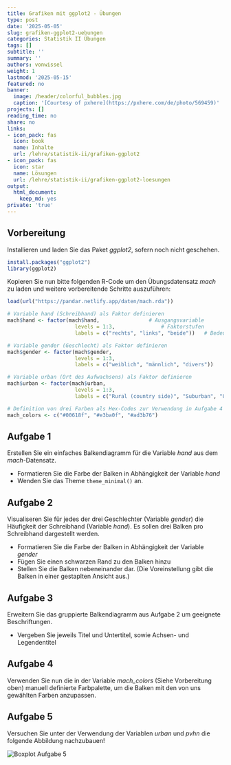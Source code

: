 ```yaml
---
title: Grafiken mit ggplot2 - Übungen
type: post
date: '2025-05-05'
slug: grafiken-ggplot2-uebungen
categories: Statistik II Übungen
tags: []
subtitle: ''
summary: ''
authors: vonwissel
weight: 1
lastmod: '2025-05-15'
featured: no
banner:
  image: /header/colorful_bubbles.jpg
  caption: '[Courtesy of pxhere](https://pxhere.com/de/photo/569459)'
projects: []
reading_time: no
share: no
links:
- icon_pack: fas
  icon: book
  name: Inhalte
  url: /lehre/statistik-ii/grafiken-ggplot2
- icon_pack: fas
  icon: star
  name: Lösungen
  url: /lehre/statistik-ii/grafiken-ggplot2-loesungen
output:
  html_document:
    keep_md: yes
private: 'true'
---
```




## Vorbereitung

Installieren und laden Sie das Paket *ggplot2*, sofern noch nicht geschehen.


```r
install.packages("ggplot2")
library(ggplot2)
```

Kopieren Sie nun bitte folgenden R-Code um den Übungsdatensatz *mach* zu laden und weitere vorbereitende Schritte auszuführen:


```r
load(url("https://pandar.netlify.app/daten/mach.rda"))

# Variable hand (Schreibhand) als Faktor definieren
mach$hand <- factor(mach$hand,                # Ausgangsvariable
                      levels = 1:3,               # Faktorstufen
                      labels = c("rechts", "links", "beide"))   # Bedeutung

# Variable gender (Geschlecht) als Faktor definieren
mach$gender <- factor(mach$gender,
                      levels = 1:3,
                      labels = c("weiblich", "männlich", "divers"))

# Variable urban (Ort des Aufwachsens) als Faktor definieren
mach$urban <- factor(mach$urban,
                      levels = 1:3,
                      labels = c("Rural (country side)", "Suburban", "Urban (town / city)"))

# Definition von drei Farben als Hex-Codes zur Verwendung in Aufgabe 4
mach_colors <- c("#00618f", "#e3ba0f", "#ad3b76")
```

## Aufgabe 1

Erstellen Sie ein einfaches Balkendiagramm für die Variable *hand* aus dem *mach*-Datensatz.
- Formatieren Sie die Farbe der Balken in Abhängigkeit der Variable *hand*
- Wenden Sie das Theme `theme_minimal()` an.

## Aufgabe 2

Visualiseren Sie für jedes der drei Geschlechter (Variable *gender*) die Häufigkeit der Schreibhand (Variable *hand*). Es sollen drei Balken pro Schreibhand dargestellt werden.
- Formatieren Sie die Farbe der Balken in Abhängigkeit der Variable *gender*
- Fügen Sie einen schwarzen Rand zu den Balken hinzu
- Stellen Sie die Balken nebeneinander dar. (Die Voreinstellung gibt die Balken in einer gestaplten Ansicht aus.)

## Aufgabe 3

Erweitern Sie das gruppierte Balkendiagramm aus Aufgabe 2 um geeignete Beschriftungen.
- Vergeben Sie jeweils Titel und Untertitel, sowie Achsen- und Legendentitel

## Aufgabe 4

Verwenden Sie nun die in der Variable *mach_colors* (Siehe Vorbereitung oben) manuell definierte Farbpalette, um die Balken mit den von uns gewählten Farben anzupassen.

## Aufgabe 5

Versuchen Sie unter der Verwendung der Variablen *urban* und *pvhn* die folgende Abbildung nachzubauen! 

![Boxplot Aufgabe 5](/grafiken-ggplot2-aufgabe5.png)
